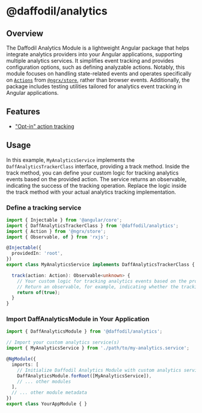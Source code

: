 # @daffodil/analytics

## Overview

The Daffodil Analytics Module is a lightweight Angular package that helps integrate analytics providers into your Angular applications, supporting multiple analytics services. It simplifies event tracking and provides configuration options, such as defining analyzable actions. Notably, this module focuses on handling state-related events and operates specifically on [`Actions`](https://ngrx.io/api/store/Action) from [`@ngrx/store`](https://ngrx.io/guide/store), rather than browser events. Additionally, the package includes testing utilities tailored for analytics event tracking in Angular applications.

## Features
- ["Opt-in" action tracking](/libs/analytics/guides/configuration.md#configuring-analyzeableactions)

## Usage

In this example, `MyAnalyticsService` implements the `DaffAnalyticsTrackerClass` interface, providing a track method. Inside the track method, you can define your custom logic for tracking analytics events based on the provided action. The service returns an observable, indicating the success of the tracking operation. Replace the logic inside the track method with your actual analytics tracking implementation.

### Define a tracking service

```ts
import { Injectable } from '@angular/core';
import { DaffAnalyticsTrackerClass } from '@daffodil/analytics';
import { Action } from '@ngrx/store';
import { Observable, of } from 'rxjs';

@Injectable({
  providedIn: 'root',
})
export class MyAnalyticsService implements DaffAnalyticsTrackerClass {

  track(action: Action): Observable<unknown> {
    // Your custom logic for tracking analytics events based on the provided action
    // Return an observable, for example, indicating whether the tracking was successful
    return of(true);
  }
}
```

### Import DaffAnalyticsModule in Your Application

```ts
import { DaffAnalyticsModule } from '@daffodil/analytics';

// Import your custom analytics service(s)
import { MyAnalyticsService } from './path/to/my-analytics.service';

@NgModule({
  imports: [
    // Initialize Daffodil Analytics Module with custom analytics service(s)
    DaffAnalyticsModule.forRoot([MyAnalyticsService]),
    // ... other modules
  ],
  // ... other module metadata
})
export class YourAppModule { }
```
